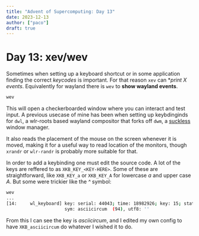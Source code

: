 ```yaml
---
title: "Advent of Supercomputing: Day 13"
date: 2023-12-13
author: ["paco"]
draft: true 
---
```


# Day 13: xev/wev

Sometimes when setting up a keyboard shortcut or in some application finding the correct *keycodes* is important. For that reason `xev` can **print X events*. Equivalently for wayland there is `wev` to **show wayland events**.


```bash
wev
```

This will open a checkerboarded window where you can interact and test input. A previous usecase of mine has been when setting up keybdinginds for `dwl`, a wlr-roots based wayland compositor that forks off `dwm`, a [suckless](https://suckless.org/) window manager.

It also reads the placement of the mouse on the screen whenever it is moved, making it for a useful way to read location of the monitors, though `xrandr` or `wlr-randr` is probably more suitable for that.

In order to add a keybinding one must edit the source code. A lot of the keys are reffered to as `XKB_KEY_<KEY-HERE>`. Some of these are straightforward, like `XKB_KEY_a` or `XKB_KEY_A` for lowercase *a* and upper case *A*. But some were trickier like the *\^* symbol:

```bash
wev
...
[14:     wl_keyboard] key: serial: 44043; time: 18982926; key: 15; state: 0 (released)
                      sym: asciicircum  (94), utf8: ''
```

From this I can see the key is *asciicircum*, and I edited my own config to have `XKB_asciicircum` do whatever I wished it to do.
